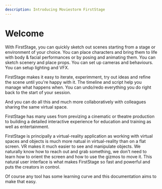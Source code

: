 ```yaml
---
description: Introducing Moviestorm FirstStage
---
```


# Welcome

With FirstStage, you can quickly sketch out scenes starting from a stage or environment of your choice. You can place characters and bring them to life with body & facial performances or by posing and animating them. You can sketch scenery and place props. You can set up cameras and behaviours. You can setup lighting and VFX.&#x20;

FirstStage makes it easy to iterate, experimment, try out ideas and refine the scene until you're happy with it. The timeline and script help you manage what happens when. You can undo/redo everything you do right back to the start of your session. &#x20;

And you can do all this and much more collaboratively with colleagues sharing the same virtual space.

FirstStage has many uses from previzing a cinematic or theatre production to building a detailed interactive experience for education and training as well as entertainment.&#x20;

FirstStage is principally a virtual-reality application as working with virtual spaces and objects is much more natual in virtual-reality than on a flat screen. VR makes it much easier to see and manipulate objects. We naturally know how to reach out and grab something, we don't need to learn how to orient the screen and how to use the gizmos to move it. This natural user interface is what makes FirstStage so fast and powerful and puts the creators in control.

Of course any tool has some learning curve and this documentation aims to make that easy.
